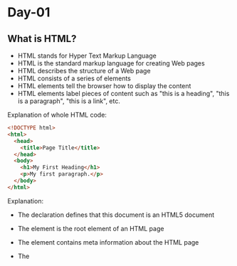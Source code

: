# Day-01

## What is HTML?

- HTML stands for Hyper Text Markup Language
- HTML is the standard markup language for creating Web pages
- HTML describes the structure of a Web page
- HTML consists of a series of elements
- HTML elements tell the browser how to display the content
- HTML elements label pieces of content such as "this is a heading", "this is a paragraph", "this is a link", etc.

Explanation of whole HTML code:

```html
<!DOCTYPE html>
<html>
  <head>
    <title>Page Title</title>
  </head>
  <body>
    <h1>My First Heading</h1>
    <p>My first paragraph.</p>
  </body>
</html>
```

Explanation:

- The <!DOCTYPE html> declaration defines that this document is an HTML5 document
- The <html> element is the root element of an HTML page
- The <head> element contains meta information about the HTML page
- The <title> element specifies a title for the HTML page (which is shown in the browser's title bar or in the page's tab)
- The body element defines the document's body, and is a container for all the visible contents, such as headings, paragraphs, images, hyperlinks, tables, lists, etc.
- The h1 element defines a large heading
- The p element defines a paragraph

- Who invented HTML? ==>Tim Berners-Lee

# HTML Styles:

- The HTML style attribute is used to add styles to an element, such as color, font, size, and more.


    Syntax:
        <tagname style="property:value;">

    Example:

```html
<h1 style="background-color: red;">My first heading</h1>
<p style="background-color: yellow; font-size: 40px;">My first paragraph</p>
```

---

# Text Color:

```html
<h1 style="color:red;">Text color</h1>
```

---

Fonts:

# Font Family:

    -The CSS font-family property defines the font to be used for an HTML element:

    Example:

```html
<p style="font-family: Verdana, Geneva, Tahoma, sans-serif">
  Font family: Verdana
</p>

<p style="font-family: 'Times New Roman', Times, serif">
  Font family: Times New Roman
</p>
```

# Text-Size

    The CSS font-size property defines the text size for an HTML element:

    Example:

    ```html
    <p style="font-size:100px">Font Size: 30px</p>
    ```

# Text-Alignment

    The CSS text-align property defines the horizontal text alignment for an HTML element:

    Example:

    ```html
    <p style="text-align: center">Text-Align: Center</p>
    ```

---

Chapter Summary:

  - Use the style attribute for styling HTML elements
  - Use background-color for background color
  - Use color for text colors
  - Use font-family for text fonts
  - Use font-size for text sizes
  - Use text-align for text alignment

---

# Html Text Formatting

Formatting elements were designed to display special types of text:

- <b> - Bold text
- <strong> - Important text
- <i> - Italic text
- <em> - Emphasized text
- <mark> - Marked text
- <small> - Smaller text
- <del> - Deleted text
- <ins> - Inserted text
- <sub> - Subscript text
- <sup> - Superscript text

# Difference between Bold and Strong Tag?

    Both gives visual output same, but bold tag is a physical tag & strong tag is a logical tag.Basically when bold tag is used, it only makes the words thicker... But when strong tag is used, it makes the word thicker & also tells the Browser that the text inside "strong" tag is important. & as per the tag the words inside the strong tags are loaded first & accurate.

# Difference between <i> and <em> tag?

    The <i> tag in HTML is used to display text in italics. It is generally used for stylistic purposes, such as denoting a different mood, voice, or foreign word, without adding any semantic emphasis to the content.

    The <em> tag in HTML is used to emphasize text, typically displayed in italics. It conveys semantic meaning, indicating that the emphasized text is important, which can also aid accessibility tools like screen readers in highlighting key content.

# Html Quotations and Citation Elements

Here , we will go through the <blockquote>, <q> , <abbr>, <addresss> , <cite> and <bdo> Html Elements.

BlockQuote: Defines a section that is quoted from another Source.

- <blockquote> - So this elements defines a section that is quoted from another source. Browsers usually indent blockquote elements.

- <q> - q defines a short quotation. It kinda adds apostrophe ..

- <abbr> - abbr tag defines an abbreviation or an acronym like HTML , CSS or like World health organisation for WHO.

- <address> - This tag defines the contact info , for the author or owner of a document or article. This contact info can be email , phone number , url , physical address , social media handle , etc. The text in the address usually returns in italic , and browsers will add a line break after and before the address element.

# HTML COMMENTS

HTML comments are used to hide any inline or any content whcih you dont want to show or need to use as a , they are not displayed on thwe brwoser and they can help document your htmls source code.

Syntax:

<!-- Write your comments here -->

# Day-02

# HTML COLORS

HTML colors are specified with predefined colors like rgb , rgba ,hsla , hsl , hex values.

syntax of all the colors:

RGB COLOR: rgb(255, 99, 71)
HEX COLOR: #ff6347
HSL COLOR: hsl(9, 100%, 64%)
RGBA COLOR: rgba(255, 99, 71, 0.5)
HSLA COLOR: hsla(9, 100%, 64%, 0.5)

- IN HSL , WE HAVE HUE , SAURATION AND LIGHTNESS.

- Hue is a degree on the color wheel from 0 to 360. 0 is red, 120 is green, and 240 is blue.

- Saturation is a percentage value. 0% means a shade of gray, and 100% is the full color.

- Lightness is also a percentage value. 0% is black, and 100% is white.

- IN RGB, WE HAVE THE COLOR RANGING FROM 0 TO 255. (256 x 256 x 256 = 16777216 possible colors! )

- IN HEX COLOR: #rrggbb Where rr (red), gg (green) and bb (blue) are hexadecimal values between 00 and ff (same as decimal 0-255).

- IN RGBA OR HSLA , WE HAVE AN EXTRA VALUE THAT REPRESENTS THE ALPHA VALUE OR HOW MUCH OPACITY SHOULD BE THERE. ITS VALUE IS BETWEEN 0 TO 1.

- WE CAN SET THE TEXT COLOR , BACKGROUND COLOR , BORDER COLOR .

# Day-03

# JavaScript

**_ Array _**

- toString does not take any arguments and if we try to console log toString() method, we get ==> [object Undefined]

- Arrays are a special type of objects and internally the elements of arrays gets stored as a key value pair , similar manner to the objects.

- typeof(array) ==> returns an object.

- Arrays variables can be objects. because arrays are special type of objects, we can have objects in an array , functions in an array , and also arrays in an array.

# Day-04

**_Array Methods_**

# pop()

    - removes the last element from an array.
    - Returns the value that's popped out.

# push()

    - Need to have a  value to be pushed
    - adds a new element to an array at the end.
    - And , returns the new array length.

# shift()

    - Removes the first array element and shifts all other elements to a lower index.
    - Returns the value that was shifted out.

# Unshift()

  - Adds a new element to an array at beginning and unshifts older elements.
  - Returns new array length.

# Slice(start , ending)

  - The start and ending positions are optional.
  - It slices out a piece of an array into a new array.
  - Creates a new array.
  - Does not remove any elements from source array (or Original array).
  - whatever index you give , it slices out a part of an array starting from array element at that index position.
  - If we put starting as well as the last position,

```javascript
    array.slice(2,4)
```

  - from 2nd position till this position (ie., 4) excluding this index

    - Start position => Inclusive
    - Last Value => Exclusive

# Splice(starting index , DeleteCounts , ...items)

  - Used to add new items to an array
  - StartPositions:  tells from which index or from which position we need position we need to delete the elements.
  - DeleteCounts: how many elements can we delete
  - ...items: dd elements into the array at that position.

```javascript
    // Example:
const array = [10,20,30,40,50];

array.splice(3 , 1 , 80 , "90" , true);

```

  - means at 3rd index , remove 1 element and at that position add 80 , "90" and true.

  - Output array: [10 , 20 , 30 , 80 , "90" , true];
  - Splice method returns the deleted element.
  - And , Splice method modifies or operates on original array.

# Day-05
# Objects

  - Objects are non-primitive datatypes and also known as reference types.
  - Objects are a collection of key-value pairs.
  - Objects are of three types:
    - Object Literal
    - functions
    - Arrays
  - If we have 2 objects having same data, they will not be equal to each other coz they are stored in different memory locations.
    ```javascript
    const obj1 = {name: "John", age: 30};
    const obj2 = {name: "John", age: 30};
    ```
  - So , console.log(obj1 === obj2) will return false because the objects are reference types and we dont compare the value , we compare the address.

  - But if we have 2 objects having same reference, they will be equal to each other coz they are stored in same memory locations.

  - So , console.log(obj1 === obj2) will return true , for
    ```javascript
    const obj1 = {name: "John", age: 30};
    const obj2 = obj1;
    ```
  - In this case , we directly assigned obj1 to obj2, so both are pointing to same memory location.so eve if we will make any changes in obj2, it will also reflect in obj1.

  - To access the prperties of an object, we can use either dot notation or bracket notation.
  - Dot notation: obj1.name
  - Bracket notation: obj1["name"] ==> keys of objects are always strings internally, so we can use bracket notation to access the properties of an object.
  - If we have any space or any special character in the key, we have to use bracket notation to access the property of an object , and the keys must be written in strings inside brackets.
  - If we try to access the property which is not in the object, it will return undefined.
  - We can write any valid javascript expression and variables inside the brackets to access the property of an object.
    ```javascript
    const myName = 'mayank';
    const obj1 = {name: "John", age: 30, 'mayank':"developer"};
    console.log(obj1[myName]); // will return "developer" coz myName is a variable and it has the value "mayank" which is a key in the object obj1.
    ```

  - We can also write expressions like this:
    ```javascript
    const obj1 = {fullName: "John"};
    console.log(obj1["full" + "Name"]); // will return "John"

    ```

  - We can add or update any values inside objects

# Day-06

# JavaScript Loops

---

## Introduction to Loops

Loops are essential for executing a block of code multiple times, enabling repetitive tasks like processing arrays, manipulating DOM elements, or handling data. JavaScript offers several loop constructs, each suited to specific scenarios.

**Question**: Why are loops critical in programming? Can you think of a task that would be cumbersome without loops?

---

## The `for` Loop

### Overview

The `for` loop is ideal when you know the number of iterations in advance. It consists of three parts: initialization, condition, and update.

### Syntax

```javascript
for (initialization; condition; update) {
  // Code to execute
}
```

- **Initialization**: Sets the loop counter (e.g., `let i = 0`) and executes only one time before the execution of the code block.
- **Condition**: Evaluated before each iteration (e.g., `i < 5`) and defines the condition for executing the code block.
- **Update**: Executes after each iteration (e.g., `i++`) OR gets executed each time after the code block has been executed.

- All these three are optional.
- In Initialization, you can declare multiple variables separated by commas.

```javascript
for (let i = 0, len = car.length, text = ""; i < len; i++) {
  //Code.....
}
```

### Example

```javascript
for (let i = 0; i < 5; i++) {
  console.log(i) // Outputs: 0, 1, 2, 3, 4
}
```

### Use Cases

- Iterating over arrays with indices.
- Performing a task a fixed number of times.

**Example**: Iterating an array:

```javascript
const arr = ["a", "b", "c"]
for (let i = 0; i < arr.length; i++) {
  console.log(arr[i]) // Outputs: a, b, c
}
```

### When to Use

- Known iteration count (e.g., array length).
- Need precise control over the counter.

### When Not to Use

- Avoid for objects (use `for...in`).
- Avoid for iterables like strings or Sets when indices aren’t needed (use `for...of`).

**Question**: How does the `for` loop’s structure make it suitable for index-based iteration?

---

## The `for...in` Loop

### Overview

The `for...in` loop iterates over the **enumerable properties** of an object, returning property names (keys). Enumerable properties are those with the `enumerable` attribute set to `true`.

### Syntax

```javascript
for (let key in object) {
  // Code to execute
}
```

### Example

```javascript
const obj = { a: 1, b: 2, c: 3 }
for (let key in obj) {
  console.log(key, obj[key]) // Outputs: a 1, b 2, c 3
}
```

### Use Cases

- Iterating over object properties.
- Counting or processing key-value pairs.

**Example**: Summing object values:

```javascript
const obj = { a: 10, b: 20, c: 30 }
let sum = 0
for (let key in obj) {
  sum += obj[key]
}
console.log(sum) // Outputs: 60
```

### When to Use

- When you need to access object keys dynamically.

### When Not to Use

- **Avoid for Arrays**: Iterates over enumerable properties, not just indices, and order isn’t guaranteed.
  ```javascript
  const arr = [1, 2, 3]
  arr.custom = "test"
  for (let i in arr) {
    console.log(i) // Outputs: 0, 1, 2, custom
  }
  ```

### Best Practices

- Use `hasOwnProperty` to exclude inherited properties:
  ```javascript
  for (let key in obj) {
    if (obj.hasOwnProperty(key)) {
      console.log(key, obj[key])
    }
  }
  ```

**Question**: Why is `for...in` specific to objects? What issues arise if used with arrays?

---

## The `for...of` Loop

### Overview

The `for...of` loop iterates over the **values** of iterable objects (e.g., arrays, strings, Sets, Maps).

### Syntax

```javascript
for (let value of iterable) {
  // Code to execute
}
```

### Example

```javascript
const arr = ["x", "y", "z"]
for (let value of arr) {
  console.log(value) // Outputs: x, y, z
}
```

### Use Cases

- Iterating over arrays, strings, Sets, or Maps when you need values.
- Processing unique values in a Set.

**Example**: Iterating a string:

```javascript
for (let char of "hello") {
  console.log(char) // Outputs: h, e, l, l, o
}
```

### When to Use

- When you need values, not indices or keys.
- Works with any iterable (e.g., Sets, Maps).

### When Not to Use

- Not for plain objects (use `for...in` or `Object.keys/values/entries` with `for...of`).
  ```javascript
  const obj = { a: 1, b: 2 }
  for (let value of obj) {
    // Error: obj is not iterable
    console.log(value)
  }
  ```

### Best Practices

- Use with `entries()` for indices:
  ```javascript
  for (let [index, value] of arr.entries()) {
    console.log(`${index}: ${value}`)
  }
  ```

**Question**: How does `for...of` simplify iteration over arrays compared to `for`?

---

## The `forEach` Method

### Overview

The `forEach` method is a functional approach to iterating over arrays, executing a callback for each element. It’s not a traditional loop but a method on the `Array` prototype.

### Syntax

```javascript
array.forEach((element, index, array) => {
  // Code to execute
})
```

### Example

```javascript
const arr = ["a", "b", "c"]
arr.forEach((value, index) => {
  console.log(`${index}: ${value}`) // Outputs: 0: a, 1: b, 2: c
})
```

### Use Cases

- Functional-style iteration over arrays.
- When you prefer a declarative approach over imperative loops.

### When to Use

- Simple array iteration without needing to break or continue.
- Modern, readable codebases.

### When Not to Use

- Cannot use `break` or `continue` (use `for` or `for...of` instead).
- Less flexible for complex control flows.

**Example**: Filtering with `forEach` (no `break`):

```javascript
arr.forEach((value) => {
  if (value === "b") return // Acts like continue
  console.log(value) // Outputs: a, c
})
```

**Question**: Why can’t `break` be used in `forEach`? How would you simulate it?

---

## The `while` Loop

### Overview

The `while` loop executes as long as a condition is `true`, ideal for unknown iteration counts.

### Syntax

```javascript
while (condition) {
  // Code to execute
}
```

### Example

```javascript
let i = 0
while (i < 5) {
  console.log(i) // Outputs: 0, 1, 2, 3, 4
  i++
}
```

### Use Cases

- Processing until a dynamic condition is met.
- Handling queues or user input.

**Example**: Processing a queue:

```javascript
const queue = [1, 2, 3]
while (queue.length > 0) {
  console.log(queue.shift()) // Outputs: 1, 2, 3
}
```

### When to Use

- Unknown number of iterations.
- Condition-driven tasks.

### When Not to Use

- Avoid when iteration count is known (use `for`).
- Be cautious to avoid infinite loops.

**Question**: How does `while` differ from `for` in flexibility and readability?

---

## The `do...while` Loop

### Overview

The `do...while` loop executes the body at least once before checking the condition.

### Syntax

```javascript
do {
  // Code to execute
} while (condition)
```

### Example

```javascript
let i = 0
do {
  console.log(i) // Outputs: 0, 1, 2, 3, 4
  i++
} while (i < 5)
```

### Use Cases

- When at least one iteration is required.
- Prompting for valid input.

**Example**: Prompting until valid:

```javascript
let input
do {
  input = prompt("Enter a number:")
} while (isNaN(input))
console.log(Number(input))
```

### When to Use

- Guaranteed first iteration needed.

### When Not to Use

- Avoid when the loop might not need to run at all (use `while`).

**Question**: Why is the guaranteed first iteration of `do...while` useful?

---

# Day-07

## Nested Loops

### Overview

Nested loops involve one loop inside another, often used for multi-dimensional data like matrices.

### Example

```javascript
for (let i = 0; i < 2; i++) {
  for (let j = 0; j < 2; j++) {
    console.log(i, j) // Outputs: 0 0, 0 1, 1 0, 1 1
  }
}
```

### Use Cases

- Processing grids or matrices.
- Comparing pairs of elements.

### Best Practices

- Keep nesting shallow to maintain readability.
- Use labeled loops for complex control flows.

**Question**: How can nested loops become hard to read? How would you refactor them?

---

## `break` and `continue` Statements

### Overview

- **`break`**: Terminates the loop or `switch` statement, exiting to the next statement.
- **`continue`**: Skips the rest of the current iteration and proceeds to the next.

### Examples

**`break`**:

```javascript
for (let i = 0; i < 5; i++) {
  if (i === 3) break
  console.log(i) // Outputs: 0, 1, 2
}
```

**`continue`**:

```javascript
for (let i = 0; i < 5; i++) {
  if (i === 3) continue
  console.log(i) // Outputs: 0, 1, 2, 4
}
```

### Advanced: Labeled Statements

Use labels to control outer loops:

```javascript
outerLoop: for (let i = 0; i < 3; i++) {
  for (let j = 0; j < 3; j++) {
    if (i === 1 && j === 1) break outerLoop
    console.log(i, j) // Outputs: 0 0, 0 1, 0 2, 1 0
  }
}
```

**`continue` with Label**:

```javascript
outerLoop: for (let i = 0; i < 3; i++) {
    for (let j = 0; j < 3; j++) {
        if (i === 1 && j === 1) continue outerLoop;
        console.log(i, j); // Outputs: 0 0, 0 1, 0 2, 1 0, 1 2, 2 0, 2 1, 2 2
}
```

### Use Cases

- **`break`**: Early termination (e.g., finding an item).
- **`continue`**: Skipping invalid data (e.g., negative numbers).

### In `switch` Statements

`break` prevents fall-through in `switch`:

```javascript
let day = 1
switch (day) {
  case 1:
    console.log("Monday")
    break
  case 2:
    console.log("Tuesday")
    break
}
```

**Question**: How do `break` and `continue` enhance control in loops?

---

## Looping Over Arrays and Objects

### Arrays

- Use `for` for index-based iteration.
- Use `for...of` for value-based iteration.
- Use `forEach` for functional iteration.

**Example**:

```javascript
const arr = [1, 2, 3]
for (let i = 0; i < arr.length; i++) {
  console.log(arr[i]) // Index-based
}
for (let value of arr) {
  console.log(value) // Value-based
}
arr.forEach((value) => console.log(value)) // Functional
```

### Objects

- Use `for...in` for enumerable properties.
- Use `for...of` with `Object.keys/values/entries` for iterable access.

**Example**:

```javascript
const obj = { a: 1, b: 2 }
for (let key in obj) {
  console.log(key, obj[key])
}
for (let value of Object.values(obj)) {
  console.log(value) // Outputs: 1, 2
}
```

### Why Avoid `for` for Objects

- No `length` property, requires `Object.keys()`.
- Less readable than `for...in`.

**Example**:

```javascript
const keys = Object.keys(obj)
for (let i = 0; i < keys.length; i++) {
  console.log(keys[i], obj[keys[i]]) // Cumbersome
}
```

### Why Avoid `for` for Iterables Without Indices

- Unnecessary index management.
- Inefficient for Sets/Maps (requires array conversion).

**Question**: Why is `for...of` more natural for Sets than `for`?

---

## Best Practices

1. **Choose the Right Loop**:

   - `for`: Known iterations, index needed.
   - `for...in`: Object properties.
   - `for...of`: Iterable values.
   - `forEach`: Functional array iteration.
   - `while`: Unknown iterations.
   - `do...while`: At least one iteration.

2. **Avoid Infinite Loops**:

   - Ensure condition updates (e.g., increment in `while`).

   ```javascript
   let i = 0
   while (i < 5) {
     i++ // Prevent infinite loop
   }
   ```

3. **Use `hasOwnProperty` in `for...in`**:

   ```javascript
   for (let key in obj) {
     if (obj.hasOwnProperty(key)) {
       console.log(key)
     }
   }
   ```

4. **Use `break` and `continue` Sparingly**:

   - Prefer array methods (`filter`, `find`) for readability.

5. **Handle Async in Loops**:
   - Use `let` for block scoping in async loops:
     ```javascript
     for (let i = 0; i < 3; i++) {
       setTimeout(() => console.log(i), 1000) // Outputs: 0, 1, 2
     }
     ```

**Question**: How do you decide which loop to use for a given task?

---

## Edge Cases and Tricky Scenarios

1. **Infinite Loops**:

   ```javascript
   let i = 0
   while (i < 5) {
     console.log(i) // Infinite if i++ is missing
   }
   ```

2. **Modifying Iterables**:

   ```javascript
   let arr = [1, 2, 3]
   for (let i = 0; i < arr.length; i++) {
     arr.push(4) // Infinite loop
   }
   ```

3. **Async Loop with `var`**:

   ```javascript
   for (var i = 0; i < 3; i++) {
     setTimeout(() => console.log(i), 1000) // Outputs: 3, 3, 3
   }
   ```

   _Fix with IIFE_:

   ```javascript
   for (var i = 0; i < 3; i++) {
     ;(function (i) {
       setTimeout(() => console.log(i), 1000) // Outputs: 0, 1, 2
     })(i)
   }
   ```

4. **Non-Enumerable Properties**:

   ```javascript
   const obj = { a: 1 }
   Object.defineProperty(obj, "b", { value: 2, enumerable: false })
   for (let key in obj) {
     console.log(key) // Outputs: a
   }
   ```

5. **`break` in Labeled Blocks**:
   ```javascript
   myBlock: {
     console.log("Start")
     break myBlock
     console.log("End") // Skipped
   }
   ```

** Question**: How can you avoid common pitfalls like infinite loops or async scoping issues?

---

## Tricky Questions

1. **Why does this log `3, 3, 3` with `var` but `0, 1, 2` with `let`?**

   ```javascript
   for (var i = 0; i < 3; i++) {
     setTimeout(() => console.log(i), 1000)
   }
   ```

   _Answer_: `var` is function-scoped, so all callbacks share the same `i`, which is `3` after the loop. `let` is block-scoped, creating a new `i` per iteration.

2. **What’s the output of this nested loop?**

   ```javascript
   for (let i = 0; i < 2; i++) {
     for (let j = 0; j < 2; j++) {
       console.log(i, j)
     }
   }
   ```

   _Answer_: `0 0, 0 1, 1 0, 1 1`

3. **What happens if you modify an array during iteration?**

   ```javascript
   const arr = [1, 2, 3]
   for (let i = 0; i < arr.length; i++) {
     arr.splice(i, 1)
     console.log(arr[i])
   }
   ```

   _Answer_: Outputs `2, undefined` due to shifting indices. Use a copy or iterate backward.

4. **What’s the output with labeled `continue`?**

   ```javascript
   outer: for (let i = 0; i < 2; i++) {
     for (let j = 0; j < 2; j++) {
       if (j === 1) continue outer
       console.log(i, j)
     }
   }
   ```

   _Answer_: `0 0, 1 0`

5. **Can `break` be used in `forEach`?**
   _Answer_: No, causes `SyntaxError`. Use `some` or `for...of`:
   ```javascript
   ;[1, 2, 3].some((num) => {
     if (num === 2) return true
     console.log(num) // Outputs: 1
     return false
   })
   ```

# Day-08

### Browser Object Model

- Browser object model gives us the functions and properties using which we can manipulate our browser(like reload , resizing , redirecting or open url's , scrolling) using javascript.
- BOM allows JS to `talk or interact to browser`.
- Browser gives us the window object.
- We can access all the methods and properties of window object without mentioning the window.

## Properties of Window Object:

- `window.innerWidth`: Returns the width of the browser window's viewport excluding the window's chrome (toolbars, scrollbars, etc.) .
- `window.innerHeight`: Returns the height of the browser window's viewport excluding the window's chrome (toolbars, scrollbars, etc.) .
- `window.outerWidth`: Returns the width of the browser window including the window's chrome (toolbars, scrollbars, etc.).
- `window.outerHeight`: Returns the height of the browser window including the window's chrome.
- `window.location`: The location object represents the URL of the current webpage and allows you to access or modify parts of the URL, like the hostname, pathname, or query string.
  - `location.href`: Returns the full URL of the current page and takes you to that url.
  - `location.reload()`: Reloads the current page.
- `winow.history`: The history object manages the browser’s session history—the list of pages the user has visited in the current tab or window. Returns the history object of the browser window, which allows navigation through the user's browsing history.

  - `history.back()`: Goes back to the previous page in the history.
  - `history.forward()`: Goes forward to the next page in the history.
  - `history.go(n)`: - Moves forward (positive n) or backward (negative n) in the history.
    - `n`: The number of pages to move in the history. For example, `history.go(-1)` goes back one page, while `history.go(1)` goes forward one page.
  - `history.go(0)`: Reloads the current page.

- `window.open(url, name, features)`: Opens a new browser window or tab with the specified URL and returns reference to it. It opens the menitoned url in a new window or new tab

  - `url`: The URL to load in the new window.
  - `name`: The name of the new window or tab.
  - `features`: A string specifying the features of the new window (e.g., size, position).

- `window.close()`: Closes the current browser window or tab which was opened by `window.open()`. It cannot close the current window or tab if it was not opened by `window.open()`.

- `window.resizeTo(width, height)`: Resizes the current browser window to the specified width and height.
- `window.resizeBy(deltaWidth, deltaHeight)`: Changes the window size by a relative amount (increases or decreases width and height).

```javascript
window.resizeBy(100, 100) // Increases window size by 100x100 pixels
window.resizeTo(500, 400) // Sets window size to 500x400 pixels
```

- `window.moveTo(x, y)`: Moves the current browser window to the specified coordinates on the screen.
- `window.moveBy(deltaX, deltaY)`: Moves the current browser window by a relative amount (increases or decreases x and y coordinates).

```javascript
window.moveBy(50, 50) // Moves the window 50 pixels right and 50 pixels down
window.moveTo(100, 100) // Moves the window to position (100, 100)
```

- `window.scrollTo(x, y)`: Scrolls the current page to the specified coordinates.
- `scroll(x, y) or scrollTo(x, y)`: Scrolls the window to a specific position (x, y) in pixels from the top-left corner.
- Both scroll and scrollTo behave the same in modern browsers, but scrollTo also supports additional options like smooth scrolling.

```JavaScript

```

